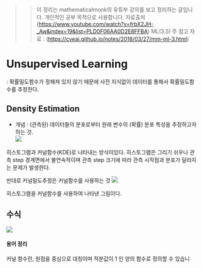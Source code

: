 >> 이 정리는 mathematicalmonk의 유튜부 강의를 보고 정리하는 글입니다. 개인적인 공부 목적으로 
>> 사용합니다. 
>> 자료출처(https://www.youtube.com/watch?v=frbX2JH-_Aw&index=19&list=PLD0F06AA0D2E8FFBA)
>>ML(3.5)
>> 주 참고 자료 : (https://cveai.github.io/notes/2018/03/27/mm-ml-3.html)


# Unsupervised Learning
  : 확률밀도함수가 정해져 있지 않기 때문에 사전 지식없이 데이터를 통해서 확률밀도함수를 추정한다.

## Density Estimation
   - 개념 : (관측된) 데이터들의 분포로부터 원래 변수의 (확률) 분포 특성을 추정하고자 하는 것.   
   ![](https://user-images.githubusercontent.com/23113869/45927587-6e259800-bf70-11e8-8d64-250205880a71.png")
  
   히스토그램과 커널함수(KDE)로 나타내는 방식이있다.
   히스토그램은 그리기 쉬우나 관측 step 경계면에서 불연속적이며 관측 step 크기에 따라 관측 시작점과 분포가 달라지는 문제가 발생한다.

   반대로 커널밀도추정은 커널함수를 사용하는 것
   ![](https://user-images.githubusercontent.com/23113869/45927629-1176ad00-bf71-11e8-981d-23bba708ec5b.png)

   히스토그램을 커널함수를 사용하여 나타낸 그림이다.

## 수식

![](https://user-images.githubusercontent.com/23113869/45927663-661a2800-bf71-11e8-9834-000dcd8d0c06.png)





#### 용어 정리 
커널 함수란,  원점을 중심으로 대칭이며 적분값이 1 인 양의 함수로 정의할 수 있습니